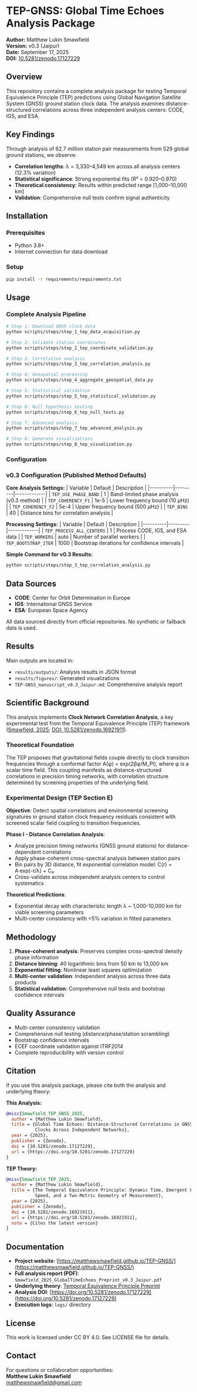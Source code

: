 # TEP-GNSS: Global Time Echoes Analysis Package

**Author:** Matthew Lukin Smawfield  
**Version:** v0.3 (Jaipur)  
**Date:** September 17, 2025  
**DOI:** [10.5281/zenodo.17127229](https://doi.org/10.5281/zenodo.17127229)

## Overview

This repository contains a complete analysis package for testing Temporal Equivalence Principle (TEP) predictions using Global Navigation Satellite System (GNSS) ground station clock data. The analysis examines distance-structured correlations across three independent analysis centers: CODE, IGS, and ESA.

## Key Findings

Through analysis of 62.7 million station pair measurements from 529 global ground stations, we observe:

- **Correlation lengths**: λ = 3,330–4,549 km across all analysis centers (12.3% variation)
- **Statistical significance**: Strong exponential fits (R² = 0.920–0.970)
- **Theoretical consistency**: Results within predicted range [1,000–10,000 km]
- **Validation**: Comprehensive null tests confirm signal authenticity

## Installation

### Prerequisites
- Python 3.8+
- Internet connection for data download

### Setup
```bash
pip install -r requirements/requirements.txt
```

## Usage

### Complete Analysis Pipeline
```bash
# Step 1: Download GNSS clock data
python scripts/steps/step_1_tep_data_acquisition.py

# Step 2: Validate station coordinates  
python scripts/steps/step_2_tep_coordinate_validation.py

# Step 3: Correlation analysis
python scripts/steps/step_3_tep_correlation_analysis.py

# Step 4: Geospatial processing
python scripts/steps/step_4_aggregate_geospatial_data.py

# Step 5: Statistical validation
python scripts/steps/step_5_tep_statistical_validation.py

# Step 6: Null hypothesis testing
python scripts/steps/step_6_tep_null_tests.py

# Step 7: Advanced analysis
python scripts/steps/step_7_tep_advanced_analysis.py

# Step 8: Generate visualizations
python scripts/steps/step_8_tep_visualization.py
```

### Configuration

### v0.3 Configuration (Published Method Defaults)

**Core Analysis Settings:**
| Variable | Default | Description |
|----------|---------|-------------|
| `TEP_USE_PHASE_BAND` | 1 | Band-limited phase analysis (v0.3 method) |
| `TEP_COHERENCY_F1` | 1e-5 | Lower frequency bound (10 μHz) |
| `TEP_COHERENCY_F2` | 5e-4 | Upper frequency bound (500 μHz) |
| `TEP_BINS` | 40 | Distance bins for correlation analysis |

**Processing Settings:**
| Variable | Default | Description |
|----------|---------|-------------|
| `TEP_PROCESS_ALL_CENTERS` | 1 | Process CODE, IGS, and ESA data |
| `TEP_WORKERS` | auto | Number of parallel workers |
| `TEP_BOOTSTRAP_ITER` | 1000 | Bootstrap iterations for confidence intervals |

**Simple Command for v0.3 Results:**
```bash
python scripts/steps/step_3_tep_correlation_analysis.py
```

## Data Sources

- **CODE**: Center for Orbit Determination in Europe
- **IGS**: International GNSS Service  
- **ESA**: European Space Agency

All data sourced directly from official repositories. No synthetic or fallback data is used.

## Results

Main outputs are located in:
- `results/outputs/`: Analysis results in JSON format
- `results/figures/`: Generated visualizations
- `TEP-GNSS_manuscript_v0.3_Jaipur.md`: Comprehensive analysis report

## Scientific Background

This analysis implements **Clock Network Correlation Analysis**, a key experimental test from the Temporal Equivalence Principle (TEP) framework ([Smawfield, 2025](https://matthewsmawfield.github.io/TEP/); [DOI: 10.5281/zenodo.16921911](https://doi.org/10.5281/zenodo.16921911)).

### Theoretical Foundation

The TEP proposes that gravitational fields couple directly to clock transition frequencies through a conformal factor A(φ) = exp(2βφ/M_Pl), where φ is a scalar time field. This coupling manifests as distance-structured correlations in precision timing networks, with correlation structure determined by screening properties of the underlying field.

### Experimental Design (TEP Section E)

**Objective**: Detect spatial correlations and environmental screening signatures in ground station clock frequency residuals consistent with screened scalar field coupling to transition frequencies.

**Phase I - Distance Correlation Analysis**:
- Analyze precision timing networks (GNSS ground stations) for distance-dependent correlations
- Apply phase-coherent cross-spectral analysis between station pairs  
- Bin pairs by 3D distance, fit exponential correlation model: C(r) = A·exp(-r/λ) + C₀
- Cross-validate across independent analysis centers to control systematics

**Theoretical Predictions**:
- Exponential decay with characteristic length λ ~ 1,000-10,000 km for viable screening parameters
- Multi-center consistency with <5% variation in fitted parameters

## Methodology

1. **Phase-coherent analysis**: Preserves complex cross-spectral density phase information
2. **Distance binning**: 40 logarithmic bins from 50 km to 13,000 km
3. **Exponential fitting**: Nonlinear least squares optimization
4. **Multi-center validation**: Independent analysis across three data products
5. **Statistical validation**: Comprehensive null tests and bootstrap confidence intervals

## Quality Assurance

- Multi-center consistency validation
- Comprehensive null testing (distance/phase/station scrambling)
- Bootstrap confidence intervals
- ECEF coordinate validation against ITRF2014
- Complete reproducibility with version control

## Citation

If you use this analysis package, please cite both the analysis and underlying theory:

**This Analysis:**
```bibtex
@misc{Smawfield_TEP_GNSS_2025,
  author = {Matthew Lukin Smawfield},
  title = {Global Time Echoes: Distance-Structured Correlations in GNSS 
           Clocks Across Independent Networks},
  year = {2025},
  publisher = {Zenodo},
  doi = {10.5281/zenodo.17127229},
  url = {https://doi.org/10.5281/zenodo.17127229}
}
```

**TEP Theory:**
```bibtex
@misc{Smawfield_TEP_2025,
  author = {Matthew Lukin Smawfield},
  title = {The Temporal Equivalence Principle: Dynamic Time, Emergent Light 
           Speed, and a Two-Metric Geometry of Measurement},
  year = {2025},
  publisher = {Zenodo},
  doi = {10.5281/zenodo.16921911},
  url = {https://doi.org/10.5281/zenodo.16921911},
  note = {Cites the latest version}
}
```

## Documentation

- **Project website**: [https://matthewsmawfield.github.io/TEP-GNSS/](https://matthewsmawfield.github.io/TEP-GNSS/)
- **Full analysis report (PDF)**: `Smawfield_2025_GlobalTimeEchoes_Preprint_v0.3_Jaipur.pdf`
- **Underlying theory**: [Temporal Equivalence Principle Preprint](https://doi.org/10.5281/zenodo.16921911)
- **Analysis DOI**: [https://doi.org/10.5281/zenodo.17127229](https://doi.org/10.5281/zenodo.17127229)
- **Execution logs**: `logs/` directory

## License

This work is licensed under CC BY 4.0. See LICENSE file for details.

## Contact

For questions or collaboration opportunities:  
**Matthew Lukin Smawfield**  
matthewsmawfield@gmail.com